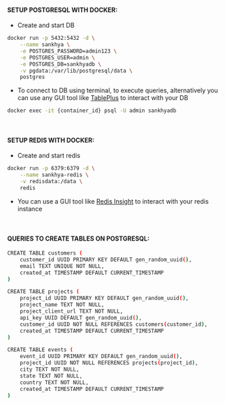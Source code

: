 #### SETUP POSTGRESQL WITH DOCKER:

-   Create and start DB

```bash
docker run -p 5432:5432 -d \
    --name sankhya \
    -e POSTGRES_PASSWORD=admin123 \
    -e POSTGRES_USER=admin \
    -e POSTGRES_DB=sankhyadb \
    -v pgdata:/var/lib/postgresql/data \
    postgres
```

-   To connect to DB using terminal, to execute queries, alternatively you can use any GUI tool like [TablePlus](https://tableplus.com/) to interact with your DB

```bash
docker exec -it {container_id} psql -U admin sankhyadb
```

<br/>

#### SETUP REDIS WITH DOCKER:

-   Create and start redis

```bash
docker run -p 6379:6379 -d \
    --name sankhya-redis \
    -v redisdata:/data \
    redis
```

-   You can use a GUI tool like [Redis Insight](https://redis.com/redis-enterprise/redis-insight/) to interact with your redis instance

<br/>

#### QUERIES TO CREATE TABLES ON POSTGRESQL:

```bash
CREATE TABLE customers (
    customer_id UUID PRIMARY KEY DEFAULT gen_random_uuid(),
    email TEXT UNIQUE NOT NULL,
    created_at TIMESTAMP DEFAULT CURRENT_TIMESTAMP
)
```

```bash
CREATE TABLE projects (
    project_id UUID PRIMARY KEY DEFAULT gen_random_uuid(),
    project_name TEXT NOT NULL,
    project_client_url TEXT NOT NULL,
    api_key UUID DEFAULT gen_random_uuid(),
    customer_id UUID NOT NULL REFERENCES customers(customer_id),
    created_at TIMESTAMP DEFAULT CURRENT_TIMESTAMP
)
```

```bash
CREATE TABLE events (
    event_id UUID PRIMARY KEY DEFAULT gen_random_uuid(),
    project_id UUID NOT NULL REFERENCES projects(project_id),
    city TEXT NOT NULL,
    state TEXT NOT NULL,
    country TEXT NOT NULL,
    created_at TIMESTAMP DEFAULT CURRENT_TIMESTAMP
)
```
